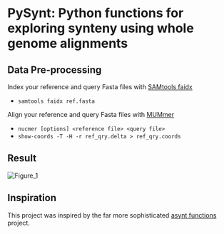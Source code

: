 # PySynt: Python functions for exploring synteny using whole genome alignments

## Data Pre-processing

Index your reference and query Fasta files with [SAMtools faidx](https://www.htslib.org/doc/samtools-faidx.html)
* ```samtools faidx ref.fasta```

Align your reference and query Fasta files with [MUMmer](https://mummer4.github.io/)
* ```nucmer [options] <reference file> <query file>```
* ```show-coords -T -H -r ref_qry.delta > ref_qry.coords```

## Result 

![Figure_1](https://github.com/user-attachments/assets/2686c927-593d-45d7-a51b-4e9ef3085451)

## Inspiration
This project was inspired by the far more sophisticated [asynt functions](https://github.com/simonhmartin/asynt/tree/master) project.
